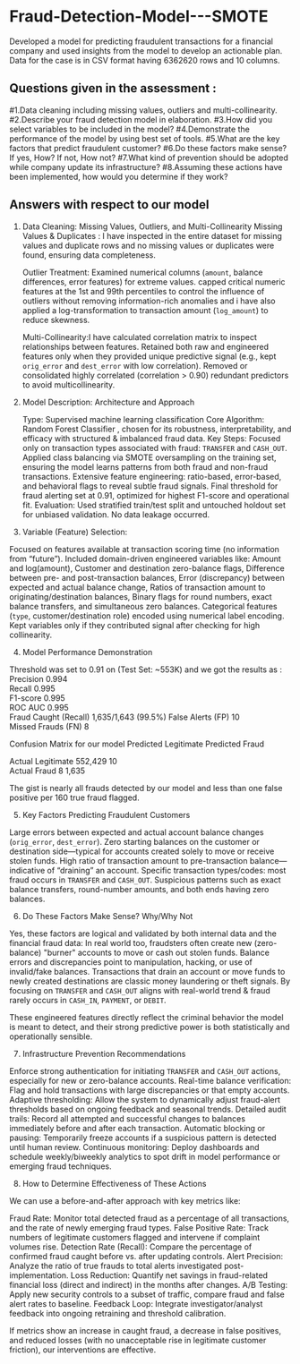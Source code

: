 # Fraud-Detection-Model---SMOTE
Developed a model for predicting fraudulent transactions for a financial company and used insights from the model to develop an actionable plan. Data for the case is in CSV format having 6362620 rows and 10 columns.

## Questions given in the assessment :
#1.Data cleaning including missing values, outliers and multi-collinearity.
#2.Describe your fraud detection model in elaboration.
#3.How did you select variables to be included in the model?
#4.Demonstrate the performance of the model by using best set of tools.
#5.What are the key factors that predict fraudulent customer?
#6.Do these factors make sense? If yes, How? If not, How not?
#7.What kind of prevention should be adopted while company update its infrastructure?
#8.Assuming these actions have been implemented, how would you determine if they work?

## Answers with respect to our model
1. Data Cleaning: Missing Values, Outliers, and Multi-Collinearity
   Missing Values & Duplicates : I have inspected in the entire dataset for missing values and duplicate rows and 
   no missing values or duplicates were found, ensuring data completeness.

   Outlier Treatment: Examined numerical columns (`amount`, balance differences, error features) for extreme values.
   capped critical numeric features at the 1st and 99th percentiles to control the influence of outliers without 
   removing information-rich anomalies and i have also applied a log-transformation to transaction amount (`log_amount`) 
   to reduce skewness.

   Multi-Collinearity:I have calculated correlation matrix to inspect relationships between features. Retained both raw 
   and engineered features only when they provided unique predictive signal (e.g., kept `orig_error` and `dest_error` with low correlation).
   Removed or consolidated highly correlated (correlation > 0.90) redundant predictors to avoid multicollinearity.

2. Model Description: Architecture and Approach

   Type: Supervised machine learning classification
   Core Algorithm: Random Forest Classifier , chosen for its robustness, interpretability, and efficacy with structured & imbalanced fraud data.
   Key Steps:
    Focused only on transaction types associated with fraud: `TRANSFER` and `CASH_OUT`.
    Applied class balancing via SMOTE oversampling on the training set, ensuring the model learns patterns from both fraud and non-fraud transactions.
    Extensive feature engineering: ratio-based, error-based, and behavioral flags to reveal subtle fraud signals.
    Final threshold for fraud alerting set at 0.91, optimized for highest F1-score and operational fit.
    Evaluation: Used stratified train/test split and untouched holdout set for unbiased validation. No data leakage occurred.

3. Variable (Feature) Selection:

  Focused on features available at transaction scoring time (no information from “future”).
  Included domain-driven engineered variables like:
    Amount and log(amount), Customer and destination zero-balance flags, Difference between pre- and post-transaction balances,
    Error (discrepancy) between expected and actual balance change, Ratios of transaction amount to originating/destination balances,
    Binary flags for round numbers, exact balance transfers, and simultaneous zero balances. Categorical features 
    (`type`, customer/destination role) encoded using numerical label encoding. Kept variables only if they contributed signal after checking for high collinearity.

4. Model Performance Demonstration

 Threshold was set to 0.91 on (Test Set: ~553K) and we got the results as :
 Precision    0.994      
 Recall       0.995      
 F1-score     0.995      
 ROC AUC      0.995     
 Fraud Caught (Recall)       1,635/1,643 (99.5%) 
 False Alerts (FP)  10    
 Missed Frauds (FN)  8    

 Confusion Matrix for our model
                     Predicted Legitimate  Predicted Fraud 

 Actual Legitimate      552,429                10      
 Actual Fraud               8                1,635     

 The gist is nearly all frauds detected by our model and less than one false positive per 160 true fraud flagged.

5. Key Factors Predicting Fraudulent Customers

 Large errors between expected and actual account balance changes (`orig_error`, `dest_error`).
 Zero starting balances on the customer or destination side—typical for accounts created solely to move or receive stolen funds.
 High ratio of transaction amount to pre-transaction balance—indicative of “draining” an account.
 Specific transaction types/codes: most fraud occurs in `TRANSFER` and `CASH_OUT`.
 Suspicious patterns such as exact balance transfers, round-number amounts, and both ends having zero balances.

6. Do These Factors Make Sense? Why/Why Not

 Yes, these factors are logical and validated by both internal data and the financial fraud data:
 In real world too, fraudsters often create new (zero-balance) "burner" accounts to move or cash out stolen funds. Balance errors and 
 discrepancies point to manipulation, hacking, or use of invalid/fake balances. Transactions that drain an account or move funds to 
 newly created destinations are classic money laundering or theft signals. By focusing on `TRANSFER` and `CASH_OUT` aligns with 
 real-world trend & fraud rarely occurs in `CASH_IN`, `PAYMENT`, or `DEBIT`.

 These engineered features directly reflect the criminal behavior the model is meant to detect, and their strong predictive power 
 is both statistically and operationally sensible.

7. Infrastructure Prevention Recommendations

 Enforce strong authentication for initiating `TRANSFER` and `CASH_OUT` actions, especially for new or zero-balance accounts.
 Real-time balance verification: Flag and hold transactions with large discrepancies or that empty accounts.
 Adaptive thresholding: Allow the system to dynamically adjust fraud-alert thresholds based on ongoing feedback and seasonal trends.
 Detailed audit trails: Record all attempted and successful changes to balances immediately before and after each transaction.
 Automatic blocking or pausing: Temporarily freeze accounts if a suspicious pattern is detected until human review.
 Continuous monitoring: Deploy dashboards and schedule weekly/biweekly analytics to spot drift in model performance or emerging fraud techniques.

8. How to Determine Effectiveness of These Actions

 We can use a before-and-after approach with key metrics like:

 Fraud Rate: Monitor total detected fraud as a percentage of all transactions, and the rate of newly emerging fraud types.
 False Positive Rate: Track numbers of legitimate customers flagged and intervene if complaint volumes rise.
 Detection Rate (Recall): Compare the percentage of confirmed fraud caught before vs. after updating controls.
 Alert Precision: Analyze the ratio of true frauds to total alerts investigated post-implementation.
 Loss Reduction: Quantify net savings in fraud-related financial loss (direct and indirect) in the months after changes.
 A/B Testing: Apply new security controls to a subset of traffic, compare fraud and false alert rates to baseline.
 Feedback Loop: Integrate investigator/analyst feedback into ongoing retraining and threshold calibration.

If metrics show an increase in caught fraud, a decrease in false positives, and reduced losses (with no unacceptable rise in legitimate customer friction), 
our interventions are effective.
